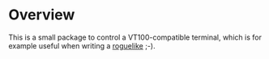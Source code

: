 # Overview

This is a small package to control a VT100-compatible terminal, which is for example useful when writing a 
[roguelike](https://en.wikipedia.org/wiki/Roguelike) ;-).